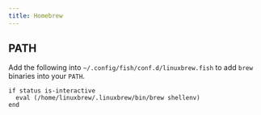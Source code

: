 ```yaml
---
title: Homebrew
---
```


## PATH

Add the following into `~/.config/fish/conf.d/linuxbrew.fish` to add `brew` binaries into your `PATH`.

```fish
if status is-interactive
  eval (/home/linuxbrew/.linuxbrew/bin/brew shellenv)
end
```
